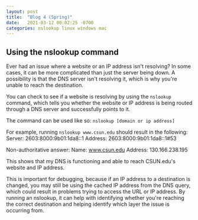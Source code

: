 ```yaml
---
layout: post
title:  "Blog 4 (Spring)"
date:   2021-03-12 00:02:25 -0700
categories: nslookup linux windows mac
---
```


## Using the nslookup command

Ever had an issue where a website or an IP address isn't resolving? In some cases, it can be more complicated than just the server being down. A possibility is that the DNS server isn't resolving it, which is why you're unable to reach the destination.

You can check to see if a website is resolving by using the `nslookup` command, which tells you whether the website or IP address is being routed through a DNS server and successfully points to it.

The command can be used like so:
`nslookup [domain or ip address]`

For example, running `nslookup www.csun.edu` should result in the following:
Server:		2603:8000:9b01:1da8::1
Address:	2603:8000:9b01:1da8::1#53

Non-authoritative answer:
Name:	www.csun.edu
Address: 130.166.238.195

This shows that my DNS is functioning and able to reach CSUN.edu's website and IP address.

This is important for debugging, because if an IP address to a destination is changed, you may still be using the cached IP address from the DNS query, which could result in problems trying to access the URL or IP address. By running an nslookup, it can help with identifying whether you're reaching the correct destination and helping identify which layer the issue is occurring from.
